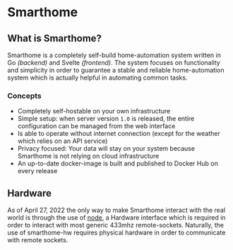 # Smarthome

## What is Smarthome?
Smarthome is a completely self-build home-automation system written in Go *(backend)* and Svelte *(frontend)*.
The system focuses on functionality and simplicity in order to guarantee a stable and reliable home-automation system which is actually helpful in automating common tasks.

### Concepts
- Completely self-hostable on your own infrastructure
- Simple setup: when server version `1.0` is released, the entire configuration can be managed from the web interface
- Is able to operate without internet connection (except for the weather which relies on an API service)
- Privacy focused: Your data will stay on your system because Smarthome is not relying on cloud infrastructure
- An up-to-date docker-image is built and published to Docker Hub on every release 

## Hardware
As of April 27, 2022 the only way to make Smarthome interact with the real world is through the use of [node](https://github.com/smarthome-go/node), a Hardware interface which is required in order to interact with most generic 433mhz remote-sockets.
Naturally, the use of smarthome-hw requires physical hardware in order to communicate with remote sockets.
